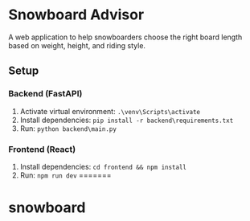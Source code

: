 # Snowboard Advisor

A web application to help snowboarders choose the right board length based on weight, height, and riding style.

## Setup

### Backend (FastAPI)
1. Activate virtual environment: `.\venv\Scripts\activate`
2. Install dependencies: `pip install -r backend\requirements.txt`
3. Run: `python backend\main.py`

### Frontend (React)
1. Install dependencies: `cd frontend && npm install`
2. Run: `npm run dev`
=======
# snowboard